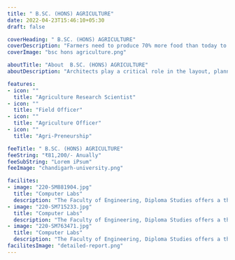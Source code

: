 ```yaml
---
title: " B.SC. (HONS) AGRICULTURE"
date: 2022-04-23T15:46:10+05:30
draft: false

coverHeading: " B.SC. (HONS) AGRICULTURE"
coverDescription: "Farmers need to produce 70% more food than today to feed the world's growing population by 2050."
coverImage: "bsc hons agriculture.png"

aboutTitle: "About  B.SC. (HONS) AGRICULTURE"
aboutDescription: "Architects play a critical role in the layout, planning, and structuring of architectural projects as sustainable infrastructure and the demand for new and creative architectural structures expand across the world. Parul University provides a five-year Bachelor's Degree in Architecture curriculum that increases students' awareness of various structural aspects in buildings as well as practical industry skills. This curriculum requires students to actively participate in the design, mapping, and illustrating of blueprints that are used to construct various three-dimensional constructions. The Bachelor of Architecture is a Professional Program that incorporates courses from Arts and Sciences to provide an academic experience. It's a one-of-a-kind profession that's both artistic and technical. The Faculty of Architecture is equipped with cutting-edge research and development facilities, allowing students to pursue new directions and create new techniques in the area of architecture. The curriculum then helps students prepare for their future careers by involving them in real-world tasks and developing interpersonal skills."

features:
- icon: ""
  title: "Agriculture Research Scientist"
- icon: ""
  title: "Field Officer"
- icon: ""
  title: "Agriculture Officer"
- icon: ""
  title: "Agri-Preneurship"

feeTitle: " B.SC. (HONS) AGRICULTURE"
feeString: "₹81,200/- Anually"
feeSubString: "Lorem iPsum"
feeImage: "chandigarh-university.png"

facilites:
- image: "220-SM881904.jpg"
  title: "Computer Labs"
  description: "The Faculty of Engineering, Diploma Studies offers a three year diploma program in Aeronautical Engineering"
- image: "220-SM715233.jpg"
  title: "Computer Labs"
  description: "The Faculty of Engineering, Diploma Studies offers a three year diploma program in Aeronautical Engineering"
- image: "220-SM763471.jpg"
  title: "Computer Labs"
  description: "The Faculty of Engineering, Diploma Studies offers a three year diploma program in Aeronautical Engineering"
facilitesImage: "detailed-report.png"
---
```


